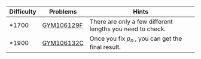 | Difficulty | Problems | Hints |
| -------- | -------- | -------- |
| *1700 | [GYM106129F](https://codeforces.com/gym/106129/problem/F) | There are only a few different lengths you need to check. |
| *1900 | [GYM106132C](https://codeforces.com/gym/106132/problem/C) | Once you fix $p_n$ , you can get the final result. |
